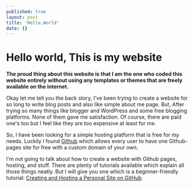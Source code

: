```yaml
---
published: true
layout: post
title: 'Hello,World'
date: {}
---
```

# Hello world, This is my website 
**The proud thing about this website is that I am the one who coded this website entirely without using any templates or themes that are freely available on the internet.**

Okay let me tell you the back story, I've been trying to create a website for so long to write blog posts and also like simple about me page. But, After trying so many things like blogger and WordPress and some free blogging platforms. None of them gave me satisfaction. Of course, there are paid one's too but I feel like they are too expensive at least for me. 

So, I have been looking for a simple hosting platform that is free for my needs. Luckily I found [Github](https://github.com) which allows every user to have one Github-pages site for free with a custom domain of your own.

I'm not going to talk about how to create a website with Github pages, hosting, and stuff. There are plenty of tutorials available which explain all those things neatly. But I will give you one which is a beginner-friendly tutorial: [Creating and Hosting a Personal Site on GitHub](http://jmcglone.com/guides/github-pages/). 


